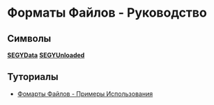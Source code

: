 # Форматы Файлов - Руководство

## Символы

**[SEGYData](../ReferencePages/Symbols/SEGYData.md)**
**[SEGYUnloaded](../ReferencePages/Symbols/SEGYUnloaded.md)**

## Туториалы

- [Фомарты Файлов - Примеры Использования](../Tutorials/ExampleOfUse.md)
